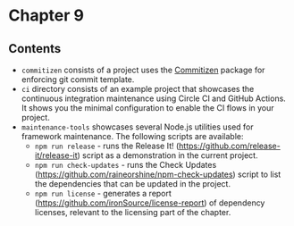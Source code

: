 # Chapter 9

## Contents

* `commitizen` consists of a project uses the [Commitizen](https://github.com/commitizen/cz-cli) package for enforcing git commit template.
* `ci` directory consists of an example project that showcases the continuous integration maintenance using Circle CI and GitHub Actions. It shows you the minimal configuration to enable the CI flows in your project.
* `maintenance-tools` showcases several Node.js utilities used for framework maintenance. The following scripts are available:
  * `npm run release` - runs the Release It! (https://github.com/release-it/release-it) script as a demonstration in the current project. 
  * `npm run check-updates` - runs the Check Updates (https://github.com/raineorshine/npm-check-updates) script to list the dependencies that can be updated in the project.
  * `npm run license` - generates a report (https://github.com/ironSource/license-report) of dependency licenses, relevant to the licensing part of the chapter.